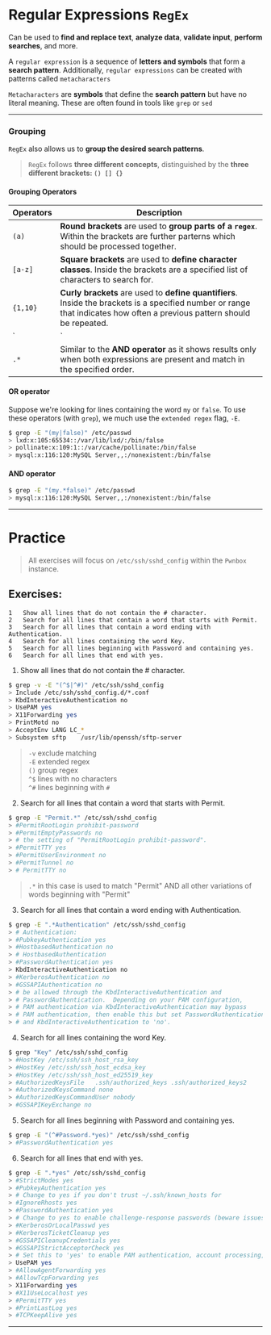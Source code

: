 # Regular Expressions `RegEx`

Can be used to **find and replace text**, **analyze data**, **validate input**, **perform searches**, and more.

A `regular expression` is a sequence of **letters and symbols** that form a **search pattern**.
Additionally, `regular expressions` can be created with patterns called `metacharacters`

`Metacharacters` are **symbols** that define the **search pattern** but have no literal meaning.
These are often found in tools like `grep` or `sed`

---

### Grouping

`RegEx` also allows us to **group the desired search patterns**.

> `RegEx` follows **three different concepts**, distinguished by the **three different brackets: `() [] {}`**

#### Grouping Operators

| **Operators** | **Description** |
| --- | --- |
| `(a)` | **Round brackets** are used to **group parts of a `regex`**. Within the brackets are further parterns which should be processed together. |
| `[a-z]` | **Square brackets** are used to **define character classes**. Inside the brackets are a specified list of characters to search for. |
| `{1,10}` | **Curly brackets** are used to **define quantifiers**. Inside the brackets is a specified number or range that indicates how often a previous pattern should be repeated. |
| `|` | The **OR operator** shows results when one of the two expressions matches |
| `.*` | Similar to the **AND operator** as it shows results only when both expressions are present and match in the specified order. |

#### OR operator

Suppose we're looking for lines containing the word `my` or `false`. To use these operators (with `grep`), we much use the `extended regex` flag, `-E`.

``` bash
$ grep -E "(my|false)" /etc/passwd
> lxd:x:105:65534::/var/lib/lxd/:/bin/false
> pollinate:x:109:1::/var/cache/pollinate:/bin/false
> mysql:x:116:120:MySQL Server,,:/nonexistent:/bin/false
```

#### AND operator

``` bash
$ grep -E "(my.*false)" /etc/passwd
> mysql:x:116:120:MySQL Server,,:/nonexistent:/bin/false
```

---

# Practice

> All exercises will focus on `/etc/ssh/sshd_config` within the `Pwnbox` instance.

## Exercises:
```
1 	Show all lines that do not contain the # character.
2 	Search for all lines that contain a word that starts with Permit.
3 	Search for all lines that contain a word ending with Authentication.
4 	Search for all lines containing the word Key.
5 	Search for all lines beginning with Password and containing yes.
6 	Search for all lines that end with yes.
```
  
1. Show all lines that do not contain the # character. 
``` bash
$ grep -v -E "(^$|^#)" /etc/ssh/sshd_config
> Include /etc/ssh/sshd_config.d/*.conf
> KbdInteractiveAuthentication no
> UsePAM yes
> X11Forwarding yes
> PrintMotd no
> AcceptEnv LANG LC_*
> Subsystem	sftp	/usr/lib/openssh/sftp-server
```
> `-v` exclude matching  
> `-E` extended regex  
> `()` group regex  
> `^$` lines with no characters  
> `^#` lines beginning with `#`
  
2. Search for all lines that contain a word that starts with Permit.
``` bash
$ grep -E "Permit.*" /etc/ssh/sshd_config
> #PermitRootLogin prohibit-password
> #PermitEmptyPasswords no
> # the setting of "PermitRootLogin prohibit-password".
> #PermitTTY yes
> #PermitUserEnvironment no
> #PermitTunnel no
> #	PermitTTY no
```
> `.*` in this case is used to match "Permit" AND all other variations of words beginning with "Permit"
  
3. Search for all lines that contain a word ending with Authentication.
``` bash
$ grep -E ".*Authentication" /etc/ssh/sshd_config 
> # Authentication:
> #PubkeyAuthentication yes
> #HostbasedAuthentication no
> # HostbasedAuthentication
> #PasswordAuthentication yes
> KbdInteractiveAuthentication no
> #KerberosAuthentication no
> #GSSAPIAuthentication no
> # be allowed through the KbdInteractiveAuthentication and
> # PasswordAuthentication.  Depending on your PAM configuration,
> # PAM authentication via KbdInteractiveAuthentication may bypass
> # PAM authentication, then enable this but set PasswordAuthentication
> # and KbdInteractiveAuthentication to 'no'.
```
  
4. Search for all lines containing the word Key.
``` bash
$ grep "Key" /etc/ssh/sshd_config 
> #HostKey /etc/ssh/ssh_host_rsa_key
> #HostKey /etc/ssh/ssh_host_ecdsa_key
> #HostKey /etc/ssh/ssh_host_ed25519_key
> #AuthorizedKeysFile	.ssh/authorized_keys .ssh/authorized_keys2
> #AuthorizedKeysCommand none
> #AuthorizedKeysCommandUser nobody
> #GSSAPIKeyExchange no
```
  
5. Search for all lines beginning with Password and containing yes.
``` bash
$ grep -E "(^#Password.*yes)" /etc/ssh/sshd_config 
> #PasswordAuthentication yes
```
  
6. Search for all lines that end with yes.
``` bash
$ grep -E ".*yes" /etc/ssh/sshd_config 
> #StrictModes yes
> #PubkeyAuthentication yes
> # Change to yes if you don't trust ~/.ssh/known_hosts for
> #IgnoreRhosts yes
> #PasswordAuthentication yes
> # Change to yes to enable challenge-response passwords (beware issues with
> #KerberosOrLocalPasswd yes
> #KerberosTicketCleanup yes
> #GSSAPICleanupCredentials yes
> #GSSAPIStrictAcceptorCheck yes
> # Set this to 'yes' to enable PAM authentication, account processing,
> UsePAM yes
> #AllowAgentForwarding yes
> #AllowTcpForwarding yes
> X11Forwarding yes
> #X11UseLocalhost yes
> #PermitTTY yes
> #PrintLastLog yes
> #TCPKeepAlive yes
```

---
